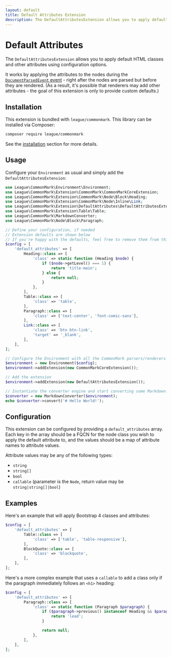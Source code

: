 ```yaml
---
layout: default
title: Default Attributes Extension
description: The DefaultAttributesExtension allows you to apply default HTML classes and other attributes using configuration options.
---
```


# Default Attributes

The `DefaultAttributesExtension` allows you to apply default HTML classes and other attributes using configuration options.

It works by applying the attributes to the nodes during the [`DocumentParsedEvent` event](/2.3/customization/abstract-syntax-tree/#documentparsedevent) - right after the nodes are parsed but before they are rendered.
(As a result, it's possible that renderers may add other attributes - the goal of this extension is only to provide custom defaults.)

## Installation

This extension is bundled with `league/commonmark`. This library can be installed via Composer:

```bash
composer require league/commonmark
```

See the [installation](/2.3/installation/) section for more details.

## Usage

Configure your `Environment` as usual and simply add the `DefaultAttributesExtension`:

```php
use League\CommonMark\Environment\Environment;
use League\CommonMark\Extension\CommonMark\CommonMarkCoreExtension;
use League\CommonMark\Extension\CommonMark\Node\Block\Heading;
use League\CommonMark\Extension\CommonMark\Node\Inline\Link;
use League\CommonMark\Extension\DefaultAttributes\DefaultAttributesExtension;
use League\CommonMark\Extension\Table\Table;
use League\CommonMark\MarkdownConverter;
use League\CommonMark\Node\Block\Paragraph;

// Define your configuration, if needed
// Extension defaults are shown below
// If you're happy with the defaults, feel free to remove them from this array
$config = [
    'default_attributes' => [
        Heading::class => [
            'class' => static function (Heading $node) {
                if ($node->getLevel() === 1) {
                    return 'title-main';
                } else {
                    return null;
                }
            },
        ],
        Table::class => [
            'class' => 'table',
        ],
        Paragraph::class => [
            'class' => ['text-center', 'font-comic-sans'],
        ],
        Link::class => [
            'class' => 'btn btn-link',
            'target' => '_blank',
        ],
    ],
];

// Configure the Environment with all the CommonMark parsers/renderers
$environment = new Environment($config);
$environment->addExtension(new CommonMarkCoreExtension());

// Add the extension
$environment->addExtension(new DefaultAttributesExtension());

// Instantiate the converter engine and start converting some Markdown!
$converter = new MarkdownConverter($environment);
echo $converter->convert('# Hello World!');
```

## Configuration

This extension can be configured by providing a `default_attributes` array.  Each key in the array should be a FQCN for the node class you wish to apply the default attribute to, and the values should be a map of attribute names to attribute values.

Attribute values may be any of the following types:

- `string`
- `string[]`
- `bool`
- `callable` (parameter is the `Node`, return value may be `string|string[]|bool`)

## Examples

Here's an example that will apply Bootstrap 4 classes and attributes:

```php
$config = [
    'default_attributes' => [
        Table::class => [
            'class' => ['table', 'table-responsive'],
        ],
        BlockQuote::class => [
            'class' => 'blockquote',
        ],
    ],
];
```

Here's a more complex example that uses a `callable` to add a class only if the paragraph immediately follows an `<h1>` heading:

```php
$config = [
    'default_attributes' => [
        Paragraph::class => [
            'class' => static function (Paragraph $paragraph) {
                if ($paragraph->previous() instanceof Heading && $paragraph->previous()->getLevel() === 1) {
                    return 'lead';
                }

                return null;
            },
        ],
    ],
];
```
